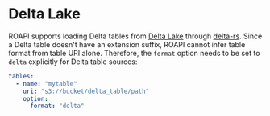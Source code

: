 # Delta Lake

ROAPI supports loading Delta tables from [Delta Lake](https://delta.io/)
through [delta-rs](https://github.com/delta-io/delta-rs). Since a Delta table
doesn't have an extension suffix, ROAPI cannot infer table format from table
URI alone.  Therefore, the `format` option needs to be set to `delta`
explicitly for Delta table sources:

```yaml
tables:
  - name: "mytable"
    uri: "s3://bucket/delta_table/path"
    option:
      format: "delta"
```
